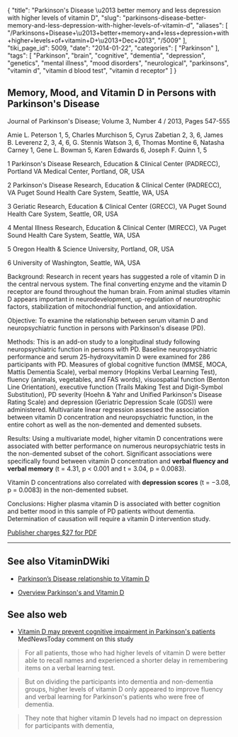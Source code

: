{
    "title": "Parkinson's Disease \u2013 better memory and less depression with higher levels of vitamin D",
    "slug": "parkinsons-disease-better-memory-and-less-depression-with-higher-levels-of-vitamin-d",
    "aliases": [
        "/Parkinsons+Disease+\u2013+better+memory+and+less+depression+with+higher+levels+of+vitamin+D+\u2013+Dec+2013",
        "/5009"
    ],
    "tiki_page_id": 5009,
    "date": "2014-01-22",
    "categories": [
        "Parkinson"
    ],
    "tags": [
        "Parkinson",
        "brain",
        "cognitive",
        "dementia",
        "depression",
        "genetics",
        "mental illness",
        "mood disorders",
        "neurological",
        "parkinsons",
        "vitamin d",
        "vitamin d blood test",
        "vitamin d receptor"
    ]
}


## Memory, Mood, and Vitamin D in Persons with Parkinson's Disease

Journal of Parkinson's Disease; Volume 3, Number 4 / 2013, Pages 547-555

Amie L. Peterson 1, 5, Charles Murchison 5, Cyrus Zabetian 2, 3, 6, James B. Leverenz 2, 3, 4, 6, G. Stennis Watson 3, 6, Thomas Montine 6, Natasha Carney 1, Gene L. Bowman 5, Karen Edwards 6, Joseph F. Quinn 1, 5

1 Parkinson's Disease Research, Education & Clinical Center (PADRECC), Portland VA Medical Center, Portland, OR, USA

2 Parkinson's Disease Research, Education & Clinical Center (PADRECC), VA Puget Sound Health Care System, Seattle, WA, USA

3 Geriatic Research, Education & Clinical Center (GRECC), VA Puget Sound Health Care System, Seattle, OR, USA

4 Mental Illness Research, Education & Clinical Center (MIRECC), VA Puget Sound Health Care System, Seattle, WA, USA

5 Oregon Health & Science University, Portland, OR, USA

6 University of Washington, Seattle, WA, USA

Background: Research in recent years has suggested a role of vitamin D in the central nervous system. The final converting enzyme and the vitamin D receptor are found throughout the human brain. From animal studies vitamin D appears important in neurodevelopment, up-regulation of neurotrophic factors, stabilization of mitochondrial function, and antioxidation. 

Objective: To examine the relationship between serum vitamin D and neuropsychiatric function in persons with Parkinson's disease (PD). 

Methods: This is an add-on study to a longitudinal study following neuropsychiatric function in persons with PD. Baseline neuropsychiatric performance and serum 25-hydroxyvitamin D were examined for 286 participants with PD. Measures of global cognitive function (MMSE, MOCA, Mattis Dementia Scale), verbal memory (Hopkins Verbal Learning Test), fluency (animals, vegetables, and FAS words), visuospatial function (Benton Line Orientation), executive function (Trails Making Test and Digit-Symbol Substitution), PD severity (Hoehn & Yahr and Unified Parkinson's Disease Rating Scale) and depression (Geriatric Depression Scale (GDS)) were administered. Multivariate linear regression assessed the association between vitamin D concentration and neuropsychiatric function, in the entire cohort as well as the non-demented and demented subsets. 

Results: Using a multivariate model, higher vitamin D concentrations were associated with better performance on numerous neuropsychiatric tests in the non-demented subset of the cohort. Significant associations were specifically found between vitamin D concentration and  **verbal fluency and verbal memory**  (t = 4.31, p < 0.001 and t = 3.04, p = 0.0083). 

Vitamin D concentrations also correlated with  **depression scores**  (t = −3.08, p = 0.0083) in the non-demented subset. 

Conclusions: Higher plasma vitamin D is associated with better cognition and better mood in this sample of PD patients without dementia. Determination of causation will require a vitamin D intervention study.

[Publisher charges $27 for PDF](https://iospress.metapress.com/content/t587180765787517/resource-secured/?target=fulltext.pdf%20)

---

## See also VitaminDWiki

* [Parkinson’s Disease relationship to Vitamin D](/posts/parkinsons-disease-relationship-to-vitamin-d)

* [Overview Parkinson's and Vitamin D](/posts/overview-parkinsons-and-vitamin-d)

## See also web

* [Vitamin D may prevent cognitive impairment in Parkinson's patients](http://www.medicalnewstoday.com/articles/271409.php) MedNewsToday comment on this study

> For all patients, those who had higher levels of vitamin D were better able to recall names and experienced a shorter delay in remembering items on a verbal learning test.

> But on dividing the participants into dementia and non-dementia groups, higher levels of vitamin D only appeared to improve fluency and verbal learning for Parkinson's patients who were free of dementia.

> They note that higher vitamin D levels had no impact on depression for participants with dementia,